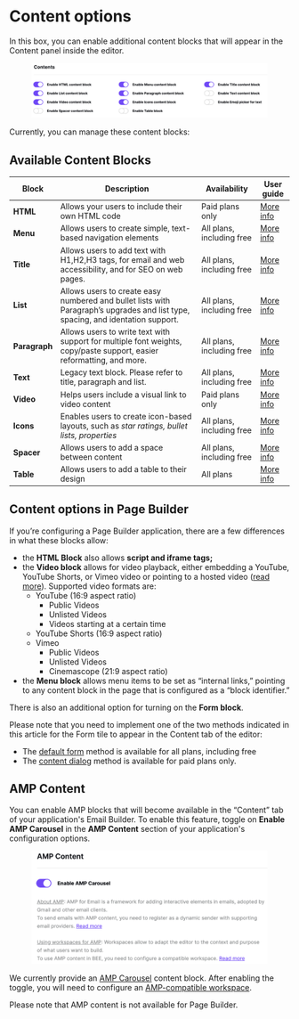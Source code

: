 # Content options

In this box, you can enable additional content blocks that will appear in the Content panel inside the editor.

<figure><img src="../../.gitbook/assets/CleanShot 2024-03-12 at 11.48.22@2x.png" alt=""><figcaption></figcaption></figure>

Currently, you can manage these content blocks:

## Available Content Blocks

| Block         | Description                                                                                                                     | Availability              | User guide                                                                                                    |
| ------------- | ------------------------------------------------------------------------------------------------------------------------------- | ------------------------- | ------------------------------------------------------------------------------------------------------------- |
| **HTML**      | Allows your users to include their own HTML code                                                                                | Paid plans only           | [More info](https://dam.beefree.io/htmlcontent)                                                               |
| **Menu**      | Allows users to create simple, text-based navigation elements                                                                   | All plans, including free | [More info](https://dam.beefree.io/menucontent)                                                               |
| **Title**     | Allows users to add text with H1,H2,H3 tags, for email and web accessibility, and for SEO on web pages.                         | All plans, including free | [More info](https://dam.beefree.io/titlecontent)                                                              |
| **List**      | Allows users to create easy numbered and bullet lists with Paragraph’s upgrades and list type, spacing, and identation support. | All plans, including free | [More info](https://dam.beefree.io/newtextblocks)                                                             |
| **Paragraph** | Allows users to write text with support for multiple font weights, copy/paste support, easier reformatting, and more.           | All plans, including free | [More info](https://dam.beefree.io/newtextblocks)                                                             |
| **Text**      | Legacy text block. Please refer to title, paragraph and list.                                                                   | All plans, including free | [More info](https://dam.beefree.io/textcontent)                                                               |
| **Video**     | Helps users include a visual link to video content                                                                              | Paid plans only           | [More info](https://dam.beefree.io/videocontent)                                                              |
| **Icons**     | Enables users to create icon-based layouts, such as _star ratings, bullet lists, properties_                                    | All plans, including free | [More info](https://dam.beefree.io/iconcontent)                                                               |
| **Spacer**    | Allows users to add a space between content                                                                                     | All plans, including free | [More info](https://dam.beefree.io/spacer)                                                                    |
| **Table**     | Allows users to add a table to their design                                                                                     | All plans                 | [More info](https://devportal.beefree.io/hc/en-us/articles/17612251428114-Product-Update-Table-Content-Block) |

## **Content options in Page Builder**

If you’re configuring a Page Builder application, there are a few differences in what these blocks allow:

* the **HTML Block** also allows **script and iframe tags;**
* the **Video block** allows for video playback, either embedding a YouTube, YouTube Shorts, or Vimeo video or pointing to a hosted video ([read more](../../visual-builders/page-builder/embedding-videos-in-a-page.md)). Supported video formats are:
  * YouTube (16:9 aspect ratio)
    * Public Videos
    * Unlisted Videos
    * Videos starting at a certain time
  * YouTube Shorts (16:9 aspect ratio)
  * Vimeo
    * Public Videos
    * Unlisted Videos
    * Cinemascope (21:9 aspect ratio)
* the **Menu block** allows menu items to be set as “internal links,” pointing to any content block in the page that is configured as a “block identifier.”

There is also an additional option for turning on the **Form block**.

Please note that you need to implement one of the two methods indicated in this article for the Form tile to appear in the Content tab of the editor:

* The [default form](../../forms/integrating-and-using-the-form-block/passing-forms-to-the-builder.md) method is available for all plans, including free
* The [content dialog](../../other-customizations/advanced-options/content-dialog.md) method is available for paid plans only.

## AMP Content <a href="#amp-content" id="amp-content"></a>

You can enable AMP blocks that will become available in the “Content” tab of your application's Email Builder. To enable this feature, toggle on **Enable AMP Carousel** in the **AMP Content** section of your application's configuration options.

<figure><img src="../../.gitbook/assets/CleanShot 2024-03-12 at 12.23.01@2x (1).png" alt=""><figcaption></figcaption></figure>

We currently provide an [AMP Carousel](../../other-customizations/amp-for-email.md) content block. After enabling the toggle, you will need to configure an [AMP-compatible workspace](../../other-customizations/amp-for-email.md).

Please note that AMP content is not available for Page Builder.
